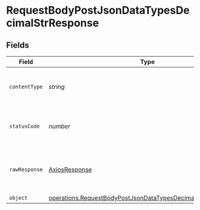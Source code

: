 # RequestBodyPostJsonDataTypesDecimalStrResponse


## Fields

| Field                                                                                                                                                 | Type                                                                                                                                                  | Required                                                                                                                                              | Description                                                                                                                                           |
| ----------------------------------------------------------------------------------------------------------------------------------------------------- | ----------------------------------------------------------------------------------------------------------------------------------------------------- | ----------------------------------------------------------------------------------------------------------------------------------------------------- | ----------------------------------------------------------------------------------------------------------------------------------------------------- |
| `contentType`                                                                                                                                         | *string*                                                                                                                                              | :heavy_check_mark:                                                                                                                                    | HTTP response content type for this operation                                                                                                         |
| `statusCode`                                                                                                                                          | *number*                                                                                                                                              | :heavy_check_mark:                                                                                                                                    | HTTP response status code for this operation                                                                                                          |
| `rawResponse`                                                                                                                                         | [AxiosResponse](https://axios-http.com/docs/res_schema)                                                                                               | :heavy_minus_sign:                                                                                                                                    | Raw HTTP response; suitable for custom response parsing                                                                                               |
| `object`                                                                                                                                              | [operations.RequestBodyPostJsonDataTypesDecimalStrResponseBody](../../../sdk/models/operations/requestbodypostjsondatatypesdecimalstrresponsebody.md) | :heavy_minus_sign:                                                                                                                                    | OK                                                                                                                                                    |
